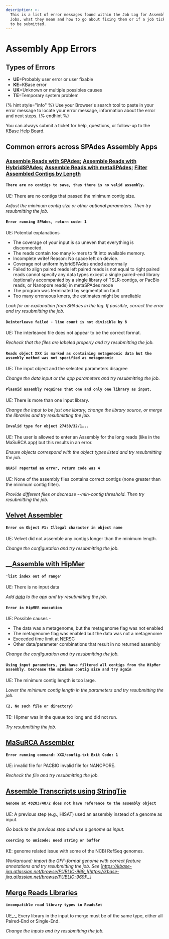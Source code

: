 ```yaml
---
description: >-
  This is a list of error messages found within the Job Log for Assembly App
  Jobs, what they mean and how to go about fixing them or if a job ticket needs
  to be submitted.
---
```


# Assembly App Errors

## **Types of Errors**

* **UE**=Probably user error or user fixable
* **KE**=KBase error
* **UK**=Unknown or multiple possibles causes
* **TE**=Temporary system problem

{% hint style="info" %}
Use your Browser's search tool to paste in your error message to locate your error message, information about the error and next steps. 
{% endhint %}

You can always submit a ticket for help, questions, or follow-up to the [KBase Help Board](https://kbase-jira.atlassian.net/jira/your-work). 

## Common errors across SPAdes Assembly Apps

### [Assemble Reads with SPAdes](https://narrative.kbase.us/#catalog/apps/kb_SPAdes/run_SPAdes); [Assemble Reads with HybridSPAdes](https://narrative.kbase.us/#catalog/apps/kb_SPAdes/run_hybridSPAdes/release); [Assemble Reads with metaSPAdes](https://narrative.kbase.us/#catalog/apps/kb_SPAdes/run_metaSPAdes/release); [Filter Assembled Contigs by Length](https://narrative.kbase.us/#catalog/apps/kb_assembly_compare/run_filter_contigs_by_length)

#### `There are no contigs to save, thus there is no valid assembly.`  

UE: There are no contigs that passed the minimum contig size. 

_Adjust the minimum contig size or other optional parameters. Then try resubmitting the job._ 

#### `Error running SPAdes, return code: 1` 

UE: Potential explanations 

* The coverage of your input is so uneven that everything is disconnected. 
* The reads contain too many k-mers to fit into available memory. 
* Incomplete write! Reason: No space left on device. 
* Coverage not uniform hybridSPAdes ended abnormally 
* Failed to align paired reads left paired reads is not equal to right paired reads cannot specify any data types except a single paired-end library \(optionally accompanied by a single library of TSLR-contigs, or PacBio reads, or Nanopore reads\) in metaSPAdes mode 
* The program was terminated by segmentation fault 
* Too many erroneous kmers, the estimates might be unreliable

_Look for an explanation from SPAdes in the log. If possible, correct the error and try resubmitting the job._ 

#### `Deinterleave failed - line count is not divisible by 8` 

UE: The interleaved file does not appear to be the correct format. 

_Recheck that the files are labeled properly and try resubmitting the job._ 

#### `Reads object XXX is marked as containing metagenomic data but the assembly method was not specified as metagenomic` 

UE: The input object and the selected parameters disagree 

_Change the data input or the app parameters and try resubmitting the job._ 

#### `Plasmid assembly requires that one and only one library as input.` 

UE: There is more than one input library. 

_Change the input to be just one library, change the library source, or merge the libraries and try resubmitting the job._ 

#### `Invalid type for object 27459/32/1…..` 

UE: The user is allowed to enter an Assembly for the long reads \(like in the MaSuRCA app\) but this results in an error. 

_Ensure objects correspond with the object types listed and try resubmitting the job._ 

#### `QUAST reported an error, return code was 4` 

UE: None of the assembly files contains correct contigs \(none greater than the minimum contig filter\). 

_Provide different files or decrease --min-contig threshold. Then try resubmitting the job._ 

## [Velvet Assembler](https://narrative.kbase.us/#catalog/apps/Velvet/run_velvet)

#### `Error on Object #1: Illegal character in object name`

UE: Velvet did not assemble any contigs longer than the minimum length. 

_Change the configuration and try resubmitting the job._ 

## \_\_[Assemble with HipMer](https://narrative.kbase.us/#catalog/apps/hipmer/run_hipmer_hpc)

#### `'list index out of range'` 

UE: There is no input data 

_Add_ [_data_](../getting-started/narrative-user-guide/add-data-to-your-narrative.md) _to the app and try resubmitting the job._ 

#### `Error in HipMER execution` 

UE: Possible causes - 

* The data was a metagenome, but the metagenome flag was not enabled 
* The  metagenome flag was enabled but the data was not a metagenome 
* Exceeded time limit at NERSC
* Other data/parameter combinations that result in no returned assembly

_Change the configuration and try resubmitting the job._ 

#### `Using input parameters, you have filtered all contigs from the HipMer assembly. Decrease the minimum contig size and try again`

UE: The minimum contig length is too large. 

_Lower the minimum contig length in the parameters and try resubmitting the job._ 

#### `(2, No such file or directory)` 

TE: Hipmer was in the queue too long and did not run. 

_Try resubmitting the job_. 

## [MaSuRCA Assembler](https://narrative.kbase.us/#catalog/apps/kb_MaSuRCA/run_masurca_assembler)

#### `Error running command: XXX/config.txt Exit Code: 1` 

UE: invalid file for PACBIO invalid file for NANOPORE.

_Recheck the file and try resubmitting the job._ 

## [Assemble Transcripts using StringTie](https://narrative.kbase.us/#catalog/apps/kb_stringtie/run_stringtie/)

#### `Genome at 48203/40/2 does not have reference to the assembly object` 

UE: A previous step \(e.g., HISAT\) used an assembly instead of a genome as input. 

_Go back to the previous step and use a genome as input._ 

#### `coercing to unicode: need string or buffer` 

KE: genome related issue with some of the NCBI RefSeq genomes. 

_Workaround: import the GFF-format genome with correct feature annotations and try resubmitting the job. See_ [_https://kbase-jira.atlassian.net/browse/PUBLIC-969_](https://kbase-jira.atlassian.net/browse/PUBLIC-969)\_\_

## [**Merge Reads Libraries**](https://narrative.kbase.us/#catalog/apps/kb_ReadsUtilities/KButil_Merge_MultipleReadsLibs_to_OneLibrary/)

#### `incompatible read library types in ReadsSet` 

UE_:_ Every library in the input to merge must be of the same type, either all Paired-End or Single-End. 

_Change the inputs and try resubmitting the job._

